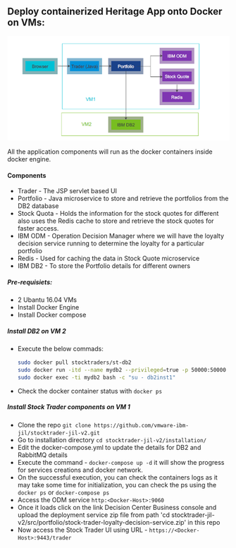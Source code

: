 ## Deploy containerized Heritage App onto Docker on VMs:
 <p align="center">
<img alt="st-v2" src="StockTraderHeritageApp.PNG"/>
</p>
All the application components will run  as the docker containers inside docker engine.

#### Components

- Trader - The JSP servlet based UI
- Portfolio - Java microservice to store and retrieve the portfolios from the DB2 database
- Stock Quota - Holds the information for the stock quotes for different also uses the Redis cache to store and retrieve the stock quotes for faster access.
- IBM ODM - Operation Decision Manager where we will have the loyalty decision service running to determine the loyalty for a particular portfolio
- Redis - Used for caching the data in Stock Quote microservice
- IBM DB2 - To store the Portfolio details for different owners

##### Pre-requisiets:

- 2 Ubantu 16.04 VMs
- Install Docker Engine
- Install Docker compose

##### Install DB2 on VM 2

- Execute the below commads:
  ```bash
  sudo docker pull stocktraders/st-db2
  sudo docker run -itd --name mydb2 --privileged=true -p 50000:50000 -e LICENSE=accept -e DB2INST1_PASSWORD=db2inst1 -e DBNAME=STOCKTRD -v /data:/database stocktraders/st-db2
  sudo docker exec -ti mydb2 bash -c "su - db2inst1"
  ```
 - Check the docker container status with `docker ps`
 
##### Install Stock Trader components on VM 1
- Clone the repo  `git clone https://github.com/vmware-ibm-jil/stocktrader-jil-v2.git`
- Go to installation directory  `cd stocktrader-jil-v2/installation/`
- Edit the docker-compose.yml to update the details for DB2 and RabbitMQ details
- Execute the command - `docker-compose up -d` it will show the progress for services creations and docker network.
- On the successful execution, you can check the containers logs as it may take some time for initialization, you can check the ps using the `docker ps` or `docker-compose ps`
- Access the ODM service `http:<Docker-Host>:9060`
- Once it loads click on the link Decision Center Business console and upload the deployment service zip file from path 'cd stocktrader-jil-v2/src/portfolio/stock-trader-loyalty-decision-service.zip' in this repo
- Now access the Stock Trader UI using URL - `https://<Docker-Host>:9443/trader` 
 
